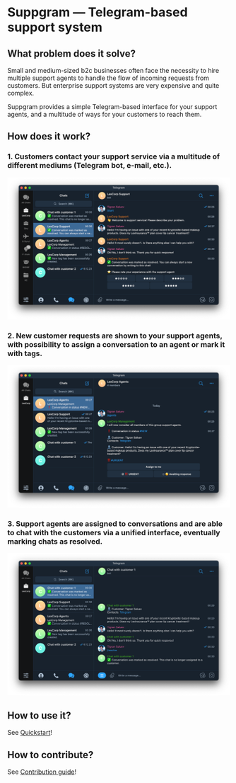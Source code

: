 # Suppgram — Telegram-based support system

## What problem does it solve?

Small and medium-sized b2c businesses often face the necessity to hire multiple support agents to handle 
the flow of incoming requests from customers. But enterprise support systems are very expensive and quite
complex.

Suppgram provides a simple Telegram-based interface for your support agents, and a multitude of ways for your
customers to reach them.

## How does it work?

### 1. Customers contact your support service via a multitude of different mediums (Telegram bot, e-mail, etc.).

![](images/customer_chat.png)

### 2. New customer requests are shown to your support agents, with possibility to assign a conversation to an agent or mark it with tags.

![](images/agents_chat.png)

### 3. Support agents are assigned to conversations and are able to chat with the customers via a unified interface, eventually marking chats as resolved.

![](images/agent_chat.png)

## How to use it?

See [Quickstart](usage/quickstart.md)!


## How to contribute?

See [Contribution guide](development/contribution_guide.md)!

